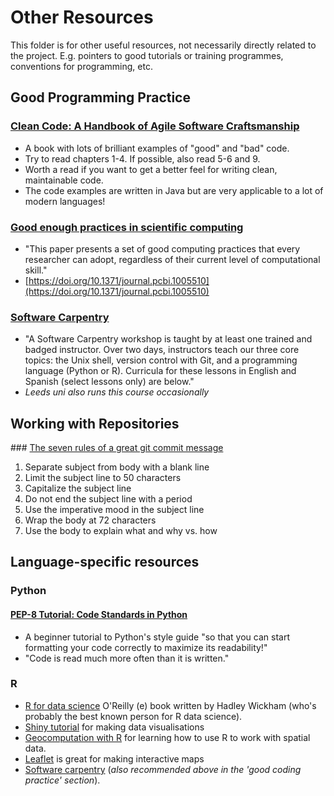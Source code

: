 # Other Resources

This folder is for other useful resources, not necessarily directly related to the project. E.g. pointers to good tutorials or training programmes, conventions for programming, etc.

## Good Programming Practice

### [Clean Code: A Handbook of Agile Software Craftsmanship](https://www.oreilly.com/library/view/clean-code/9780136083238/)
 - A book with lots of brilliant examples of "good" and "bad" code.
 - Try to read chapters 1-4. If possible, also read 5-6 and 9.
 - Worth a read if you want to get a better feel for writing clean, maintainable code.
 - The code examples  are written in Java but are very applicable to a lot of modern languages!

### [Good enough practices in scientific computing](https://doi.org/10.1371/journal.pcbi.1005510)

 - "This paper presents a set of good computing practices that every researcher can adopt, regardless of their current level of computational skill."
 - [https://doi.org/10.1371/journal.pcbi.1005510](https://doi.org/10.1371/journal.pcbi.1005510)

### [Software Carpentry](https://software-carpentry.org/lessons/)

 - "A Software Carpentry workshop is taught by at least one trained and badged instructor. Over two days, instructors teach our three core topics: the Unix shell, version control with Git, and a programming language (Python or R). Curricula for these lessons in English and Spanish (select lessons only) are below."
 - _Leeds uni also runs this course occasionally_


## Working with Repositories

### [The seven rules of a great git commit message](https://chris.beams.io/posts/git-commit/#seven-rules)

 1. Separate subject from body with a blank line
 1. Limit the subject line to 50 characters
 1. Capitalize the subject line
 1. Do not end the subject line with a period
 1. Use the imperative mood in the subject line
 1. Wrap the body at 72 characters
 1. Use the body to explain what and why vs. how

## Language-specific resources

### Python

#### [PEP-8 Tutorial: Code Standards in Python](https://www.datacamp.com/community/tutorials/pep8-tutorial-python-code)

 - A beginner tutorial to Python's style guide "so that you can start formatting your code correctly to maximize its readability!"
 - "Code is read much more often than it is written."

### R

 - [R for data science](https://r4ds.had.co.nz/) O'Reilly (e) book written by Hadley Wickham (who's probably the best known person for R data science).
 - [Shiny tutorial](https://shiny.rstudio.com/tutorial/) for making data visualisations
 - [Geocomputation with R](https://geocompr.robinlovelace.net/) for learning how to use R to work with spatial data.
 - [Leaflet](https://rstudio.github.io/leaflet/) is great for making interactive maps
  - [Software carpentry](https://software-carpentry.org/lessons/) (_also recommended above in the 'good coding practice' section_).
